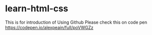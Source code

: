 # learn-html-css
This is for introduction of Using Github
Please check this on code pen
https://codepen.io/alexpeain/full/poVWGZz
